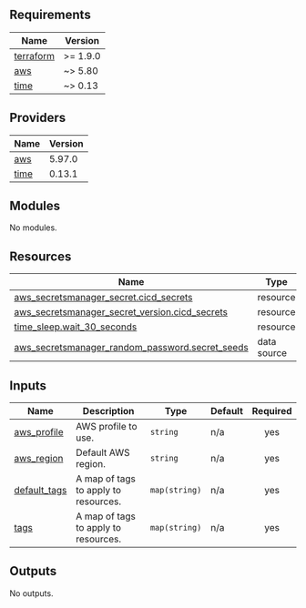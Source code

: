 <!-- BEGIN_TF_DOCS -->
## Requirements

| Name | Version |
|------|---------|
| <a name="requirement_terraform"></a> [terraform](#requirement\_terraform) | >= 1.9.0 |
| <a name="requirement_aws"></a> [aws](#requirement\_aws) | ~> 5.80 |
| <a name="requirement_time"></a> [time](#requirement\_time) | ~> 0.13 |

## Providers

| Name | Version |
|------|---------|
| <a name="provider_aws"></a> [aws](#provider\_aws) | 5.97.0 |
| <a name="provider_time"></a> [time](#provider\_time) | 0.13.1 |

## Modules

No modules.

## Resources

| Name | Type |
|------|------|
| [aws_secretsmanager_secret.cicd_secrets](https://registry.terraform.io/providers/hashicorp/aws/latest/docs/resources/secretsmanager_secret) | resource |
| [aws_secretsmanager_secret_version.cicd_secrets](https://registry.terraform.io/providers/hashicorp/aws/latest/docs/resources/secretsmanager_secret_version) | resource |
| [time_sleep.wait_30_seconds](https://registry.terraform.io/providers/hashicorp/time/latest/docs/resources/sleep) | resource |
| [aws_secretsmanager_random_password.secret_seeds](https://registry.terraform.io/providers/hashicorp/aws/latest/docs/data-sources/secretsmanager_random_password) | data source |

## Inputs

| Name | Description | Type | Default | Required |
|------|-------------|------|---------|:--------:|
| <a name="input_aws_profile"></a> [aws\_profile](#input\_aws\_profile) | AWS profile to use. | `string` | n/a | yes |
| <a name="input_aws_region"></a> [aws\_region](#input\_aws\_region) | Default AWS region. | `string` | n/a | yes |
| <a name="input_default_tags"></a> [default\_tags](#input\_default\_tags) | A map of tags to apply to resources. | `map(string)` | n/a | yes |
| <a name="input_tags"></a> [tags](#input\_tags) | A map of tags to apply to resources. | `map(string)` | n/a | yes |

## Outputs

No outputs.
<!-- END_TF_DOCS -->
